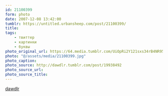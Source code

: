 ```yaml
---
id: 21100399
form: photo
date: 2007-12-08 13:42:00
tumblr: https://untitled.urbansheep.com/post/21100399/
title:
tags:
    - твиттер
    - картинки
    - буквы
photo_original_url: https://64.media.tumblr.com/UiOpRi2Y121sxs34rB4NR95j_1280.jpg
photo: "@/assets/media/21100399.jpg"
photo_caption:
photo_source: http://dawdlr.tumblr.com/post/19938492
photo_source_url:
photo_source_title:
---
```


<p><a href="http://dawdlr.tumblr.com/post/19938492">dawdlr</a></p>
